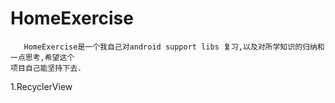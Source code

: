 # HomeExercise
       HomeExercise是一个我自己对android support libs 复习,以及对所学知识的归纳和一点思考,希望这个
    项目自己能坚持下去.

1.RecyclerView